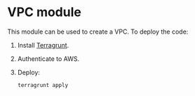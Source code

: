 # VPC module

This module can be used to create a VPC. To deploy the code:

1. Install [Terragrunt](https://terragrunt.gruntwork.io/).
2. Authenticate to AWS.
3. Deploy:

    ```bash
    terragrunt apply
    ```